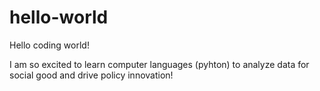 # hello-world

Hello coding world!

I am so excited to learn computer languages (pyhton) to analyze data for social good and drive policy innovation!
